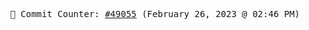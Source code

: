 <p align="center">
    <samp>
        📮 Commit Counter: <a href="https://github.com/Javascript-void0/Javascript-void0/commits/main">#49055</a> (February 26, 2023 @ 02:46 PM)
    </samp>
</p>